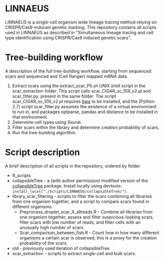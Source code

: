 # LINNAEUS
LINNAEUS is a single-cell organism wide lineage tracing method relying on CRISPR/Cas9-induced genetic marking. This repository contains all scripts used in LINNAEUS as described in "Simultaneous lineage tracing and cell type identification using CRISPR/Cas9 induced genetic scars".

# Tree-building workflow
A description of the full tree-building workflow, starting from sequenced scars and sequenced and (Cell Ranger) mapped mRNA data.

1. Extract scars using the extract_scar_P5.sh UNIX shell script in the scar_extraction folder. This script calls scar_CIGAR_sc_10X_v2.pl and scar_filter.py, present in the same folder. The script scar_CIGAR_sc_10X_v2.pl requires [bwa](http://bio-bwa.sourceforge.net) to be installed, and the (Python 2.7) script scar_filter.py assumes the existence of a virtual environment to run in, and packages optparse, pandas and distance to be installed in that environment.
2. Determine cell types using Seurat.
3. Filter scars within the library and determine creation probability of scars.
4. Run the tree-building algorithm.

# Script description
A brief description of all scripts in the repository, ordered by folder.

* R_scripts
* collapsibleTree - a (with author permission) modified version of the [collapsibleTree](https://cran.r-project.org/web/packages/collapsibleTree/index.html) package. Install locally using devtools: ```install_local("./Scripts/LINNAEUS/collapsibleTree/")```.
* library_scar_filtering - scripts to filter the scars combining all libraries from one organism together, and a script to compare scars found in different organisms.
	* Preprocess_droplet_scar_X_allreads.R - Combine all libraries from one organism together, assess and filter suspicious-looking scars, filter scars with low number of reads, and filter cells with an unusually high number of scars.
	* Scar_comparison_between_fish.R - Count how in how many different organisms a certain scar is observed; this is a proxy for the creation probability of the scars.
* old - previously used iteration of collapsibleTree
* scar_extraction - scripts to extract single-cell and bulk scars.
